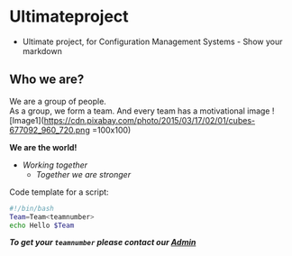 # Ultimateproject
- Ultimate project, for Configuration Management Systems - Show your markdown
## Who we are?
We are a group of people.   
As a group, we form a team. And every team has a motivational image
![Image1](https://cdn.pixabay.com/photo/2015/03/17/02/01/cubes-677092_960_720.png =100x100)

**We are the world!**
- *Working together*
  - *Together we are stronger*
  
Code template for a script:
```bash
#!/bin/bash
Team=Team<teamnumber>
echo Hello $Team
```
***To get your `teamnumber` please contact our [Admin](mailto:admin@ultimate-project.org)***

